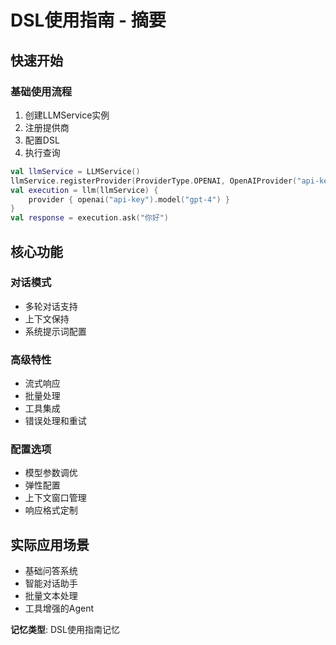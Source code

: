 # DSL使用指南 - 摘要

## 快速开始
### 基础使用流程
1. 创建LLMService实例
2. 注册提供商
3. 配置DSL
4. 执行查询

```kotlin
val llmService = LLMService()
llmService.registerProvider(ProviderType.OPENAI, OpenAIProvider("api-key", httpClient))
val execution = llm(llmService) {
    provider { openai("api-key").model("gpt-4") }
}
val response = execution.ask("你好")
```

## 核心功能
### 对话模式
- 多轮对话支持
- 上下文保持
- 系统提示词配置

### 高级特性
- 流式响应
- 批量处理
- 工具集成
- 错误处理和重试

### 配置选项
- 模型参数调优
- 弹性配置
- 上下文窗口管理
- 响应格式定制

## 实际应用场景
- 基础问答系统
- 智能对话助手
- 批量文本处理
- 工具增强的Agent

**记忆类型**: DSL使用指南记忆